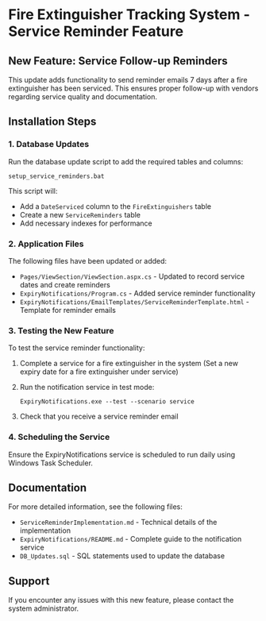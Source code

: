 # Fire Extinguisher Tracking System - Service Reminder Feature

## New Feature: Service Follow-up Reminders

This update adds functionality to send reminder emails 7 days after a fire extinguisher has been serviced. This ensures proper follow-up with vendors regarding service quality and documentation.

## Installation Steps

### 1. Database Updates

Run the database update script to add the required tables and columns:

```
setup_service_reminders.bat
```

This script will:
- Add a `DateServiced` column to the `FireExtinguishers` table
- Create a new `ServiceReminders` table
- Add necessary indexes for performance

### 2. Application Files

The following files have been updated or added:

- `Pages/ViewSection/ViewSection.aspx.cs` - Updated to record service dates and create reminders
- `ExpiryNotifications/Program.cs` - Added service reminder functionality
- `ExpiryNotifications/EmailTemplates/ServiceReminderTemplate.html` - Template for reminder emails

### 3. Testing the New Feature

To test the service reminder functionality:

1. Complete a service for a fire extinguisher in the system 
   (Set a new expiry date for a fire extinguisher under service)

2. Run the notification service in test mode:
   ```
   ExpiryNotifications.exe --test --scenario service
   ```

3. Check that you receive a service reminder email

### 4. Scheduling the Service

Ensure the ExpiryNotifications service is scheduled to run daily using Windows Task Scheduler.

## Documentation

For more detailed information, see the following files:

- `ServiceReminderImplementation.md` - Technical details of the implementation
- `ExpiryNotifications/README.md` - Complete guide to the notification service
- `DB_Updates.sql` - SQL statements used to update the database

## Support

If you encounter any issues with this new feature, please contact the system administrator. 